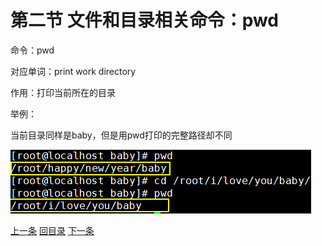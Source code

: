 # 第二节 文件和目录相关命令：pwd

命令：pwd

对应单词：print work directory

作用：打印当前所在的目录

举例：

当前目录同样是baby，但是用pwd打印的完整路径却不同

![images](./images/img069.png)

[上一条](verse02-04-ls.html) [回目录](verse02-00-index.html) [下一条](verse02-06-touch.html)